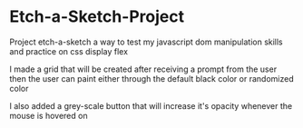 # Etch-a-Sketch-Project

Project etch-a-sketch a way to test my javascript dom manipulation skills and practice on css display flex 

I made a grid that will be created after receiving a prompt from the user then the user can paint either through the default black color or randomized color

I also added a grey-scale button that will increase it's opacity whenever the mouse is hovered on 

